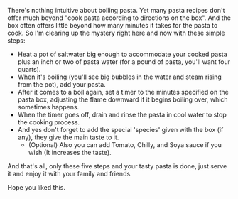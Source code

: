 There's nothing intuitive about boiling pasta. Yet many pasta recipes don't offer much beyond "cook pasta according to directions on the box". And the box often offers little beyond how many minutes it takes for the pasta to cook. So I'm clearing up the mystery right here and now with these simple steps:

* Heat a pot of saltwater big enough to accommodate your cooked pasta plus an inch or two of pasta water (for a pound of pasta, you'll want four quarts).
* When it's boiling (you'll see big bubbles in the water and steam rising from the pot), add your pasta.
* After it comes to a boil again, set a timer to the minutes specified on the pasta box, adjusting the flame downward if it begins boiling over, which sometimes happens.
* When the timer goes off, drain and rinse the pasta in cool water to stop the cooking process.
* And yes don't forget to add the special 'species' given with the box (if any), they give the main taste to it.
    * (Optional) Also you can add Tomato, Chilly, and Soya sauce if you wish (It increases the taste).
    
And that's all, only these five steps and your tasty pasta is done, just serve it and enjoy it with your family and friends.

Hope you liked this.
